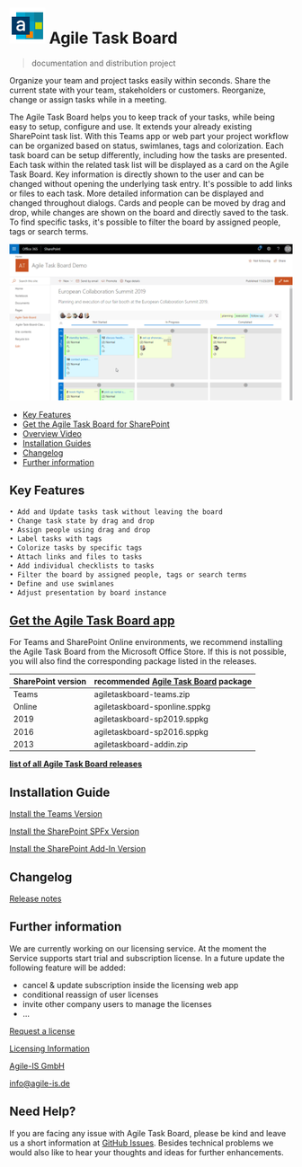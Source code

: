 # ![Agile Task Board](docs/images/LogoAgileTaskBoard_64.png) Agile Task Board

> documentation and distribution project

Organize your team and project tasks easily within seconds. Share the current state with your team, stakeholders or customers. Reorganize, change or assign tasks while in a meeting.

The Agile Task Board helps you to keep track of your tasks, while being easy to setup, configure and use. It extends your already existing SharePoint task list. With this Teams app or web part your project workflow can be organized based on status, swimlanes, tags and colorization.
Each task board can be setup differently, including how the tasks are presented. Each task within the related task list will be displayed as a card on the Agile Task Board. Key information is directly shown to the user and can be changed without opening the underlying task entry. It's possible to add links or files to each task. More detailed information can be displayed and changed throughout dialogs. Cards and people can be moved by drag and drop, while changes are shown on the board and directly saved to the task. To find specific tasks, it's possible to filter the board by assigned people, tags or search terms.

[![Feature Overview](https://raw.githubusercontent.com/AgileIS/AgileTaskBoard/master/docs/images/TeaserOverview.gif)](https://www.youtube.com/watch?v=Omb4-xvUENI "Feature Overview")

- [Key Features](#key-features)
- [Get the Agile Task Board for SharePoint](#get-the-agile-task-board-for-sharepoint)
- [Overview Video](#overview-video)
- [Installation Guides](#installation-guides)
- [Changelog](#changelog)
- [Further information](#further-information)

## Key Features

    • Add and Update tasks task without leaving the board
    • Change task state by drag and drop
    • Assign people using drag and drop
    • Label tasks with tags
    • Colorize tasks by specific tags
    • Attach links and files to tasks
    • Add individual checklists to tasks
    • Filter the board by assigned people, tags or search terms
    • Define and use swimlanes
    • Adjust presentation by board instance

## [Get the Agile Task Board app](https://github.com/AgileIS/AgileTaskBoard/releases/latest)

For Teams and SharePoint Online environments, we recommend installing the Agile Task Board from the Microsoft Office Store. If this is not possible, you will also find the corresponding package listed in the releases.

| SharePoint version | recommended [Agile Task Board](https://github.com/AgileIS/AgileTaskBoard/releases/latest) package |
| ------------------ | ------------------------------------------------------------------------------------------------- |
| Teams              | agiletaskboard-teams.zip                                                                          |
| Online             | agiletaskboard-sponline.sppkg                                                                     |
| 2019               | agiletaskboard-sp2019.sppkg                                                                       |
| 2016               | agiletaskboard-sp2016.sppkg                                                                       |
| 2013               | agiletaskboard-addin.zip                                                                          |

**[list of all Agile Task Board releases](https://github.com/AgileIS/AgileTaskBoard/releases)**

## Installation Guide

[Install the Teams Version](docs/TeamsApp.md)

[Install the SharePoint SPFx Version](docs/SPFx.md)

[Install the SharePoint Add-In Version](docs/AddIn.md)

<!-- [First Steps Dialog](docs/firstSteps.md) -->

## Changelog

[Release notes](Releasenotes.md)

## Further information

We are currently working on our licensing service. At the moment the Service supports start trial and subscription license. In a future update the following feature will be added:

- cancel & update subscription inside the licensing web app
- conditional reassign of user licenses
- invite other company users to manage the licenses
- ...

[Request a license](docs/Licensing.md)

[Licensing Information](https://agiletaskboard.agile-is.de)

[Agile-IS GmbH](http://agile-is.de)

info@agile-is.de

## Need Help?

If you are facing any issue with Agile Task Board, please be kind and leave us a short information at [GitHub Issues](https://github.com/AgileIS/AgileTaskBoard/issues). Besides technical problems we would also like to hear your thoughts and ideas for further enhancements.
